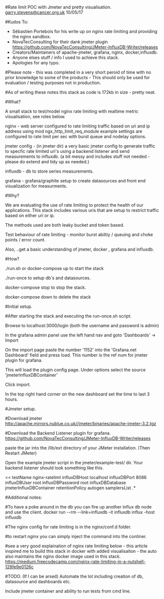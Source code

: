 #Rate limit POC with Jmeter and pretty visualisation.  garry.stevens@cancer.org.uk   10/05/17

#Kudos To:
- Sébastien Portebois for his write up on nginx rate limiting and providing the nginx sandbox.
- NovaTecConsulting for their dank jmeter plugin https://github.com/NovaTecConsulting/JMeter-InfluxDB-Writer/releases
- Creators/Maintainers of apache-jmeter, grafana, nginx, docker,influxdb. 
- Anyone elses stuff / info I used to achieve this stack.
- Apologies for any typo.

#Please note - this was completed in a very short peroid of time with no prior knowledge to some of the products - This should only be used for evaluation / testing purposes not in production.

#As of writing these notes this stack as code is 172kb in size - pretty neat.


#What?

A small stack to test/model nginx rate limiting with realtime metric visualisation, see roles below. 

nginx - web server configured to rate limiting traffic based on uri and ip address using mod ngx_http_limit_req_module example settings are configured to rate limit per sec with burst queue and nodelay options.  

jmeter config - (in jmeter dir) a very basic jmeter config to generate traffic to specfic rate limited uri's using a backend listener and send measurements to influxdb. (a bit messy and includes stuff not needed - please do extend and tidy up as needed.)

influxdb - db to store series measurements.

grafana - grafana/graphite setup to create datasources and front end visualization for measurments. 


#Why?

We are evaluating the use of rate limiting to protect the health of our applications.  This stack includes various uris that are setup to restrict traffic based on either uri or ip.

The methods used are both leaky bucket and token based.


Test behaviour of rate limiting - monitor burst abiltiy / queuing and choke points / error count.

Also, ..get a basic understanding of jmeter, docker , grafana and influxdb.


#How?

./run.sh or docker-compose up to start the stack

./run-once to setup db's and datasources.

docker-compose stop to stop the stack.

docker-compose down to delete the stack

#Initial setup.

#After starting the stack and executing the run-once.sh script.


Browse to localhost:3000/login   (both the username and password is admin)

In the grafana admin panel use the left hand nav and goto 'Dashboards' -> Import

On the import page paste the number '1152' into the 'Grafana.net Dashboard' field and press load.  This number is the ref num for jmeter plugin for grafana. 

This will load the plugin config page.  Under options select the source 'jmeterInfluxDBContainer'

Click import.

In the top right hand corner on the new dashboard set the time to last 3 hours.


#Jmeter setup.

#Download jmeter 
http://apache.mirrors.nublue.co.uk//jmeter/binaries/apache-jmeter-3.2.tgz

#Download the Backend Listener plugin for grafana.
https://github.com/NovaTecConsulting/JMeter-InfluxDB-Writer/releases

paste the jar into the /lib/ext directory of your JMeter installation. (Then Restart JMeter)

Open the example jmeter script in the jmeter/example-test/ dir.  Your backend listener should look something like this.

<<
testName        nginx-ratelimt
influxDBHost    localhost
influxDBPort    8086
influxDBUser    root
influxDBPassword        root
influxDBDatabase        jmeterInfluxDBContainer
retentionPolicy autogen
samplersList    .*
>>


#Additional notes:

#To have a poke around in the db you can fire up another influx db node and use the client.
docker run --rm --link=influxdb -it influxdb influx -host influxdb

#The nginx config for rate limiting is in the nginx/conf.d folder. 

#to restart nginx you can simply inject the command into the continer.

#see a very good explaination of nginx rate limiting below - this article inspired me to build this stack in docker with added visualisaiton - the auto also maintains the nginx docker image used in this stack.
https://medium.freecodecamp.com/nginx-rate-limiting-in-a-nutshell-128fe9e0126c



#TODO. (If I can be arsed)
Automate the lot including creation of db, datasource and dashboards etc.

Include jmeter container and ability to run tests from cmd line.

